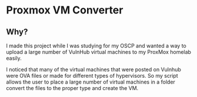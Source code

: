 # Proxmox VM Converter

## Why?
I made this project while I was studying for my OSCP and wanted a way to upload a large number of VulnHub virtual machines to my ProxMox
homelab easily.

I noticed that many of the virtual machines that were posted on Vulnhub were OVA files or made for different types of hypervisors.
So my script allows the user to place a large number of virtual machines in a folder convert the files to the proper type and create the VM.

